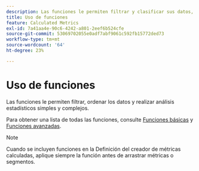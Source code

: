 ```yaml
---
description: Las funciones le permiten filtrar y clasificar sus datos, y realizar análisis estadísticos.
title: Uso de funciones
feature: Calculated Metrics
exl-id: 7a41aa4e-90c6-4242-a801-2eef6b524cfe
source-git-commit: 53069702055e0adf7abf9061c592fb15772ded73
workflow-type: tm+mt
source-wordcount: '64'
ht-degree: 23%

---
```


# Uso de funciones

Las funciones le permiten filtrar, ordenar los datos y realizar análisis estadísticos simples y complejos.

Para obtener una lista de todas las funciones, consulte [Funciones básicas](/help/components/calc-metrics/cm-functions.md) y [Funciones avanzadas](/help/components/calc-metrics/cm-adv-functions.md).



>[!NOTE]
>
>Cuando se incluyen funciones en la Definición del creador de métricas calculadas, aplique siempre la función antes de arrastrar métricas o segmentos.
>



<!-- This video is way too outdated and too much AA oriented to comfortably show as part of CJA functionality 

Watch this [video](https://youtu.be/SSyWvomnewI) to understand the use of functions.

-->
